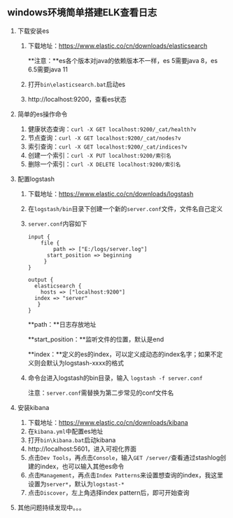 ## windows环境简单搭建ELK查看日志

1. 下载安装es
   1. 下载地址：https://www.elastic.co/cn/downloads/elasticsearch
   
      **注意：**es各个版本对java的依赖版本不一样，es 5需要java 8，es 6.5需要java 11
   
   2. 打开`bin\elasticsearch.bat`启动es
   
   3. http://localhost:9200，查看es状态
   
2. 简单的es操作命令
   1. 健康状态查询：`curl -X GET localhost:9200/_cat/health?v`
   2. 节点查询：`curl -X GET localhost:9200/_cat/nodes?v`
   3. 索引查询：`curl -X GET localhost:9200/_cat/indices?v`
   4. 创建一个索引：`curl -X PUT localhost:9200/索引名`
   5. 删除一个索引：`curl -X DELETE localhost:9200/索引名`
   
3. 配置logstash

   1. 下载地址：https://www.elastic.co/cn/downloads/logstash

   2. 在`logstash/bin`目录下创建一个新的`server.conf`文件，文件名自己定义

   3. `server.conf`内容如下

      ```
      input {
          file {
              path => ["E:/logs/server.log"]	
      		start_position => beginning
           }
      }
      
      output { 
        elasticsearch { 
          hosts => ["localhost:9200"]
      	index => "server"
         }
      }
      ```

      **path：**日志存放地址

      **start_position：**监听文件的位置，默认是end

      **index：**定义的es的index，可以定义成动态的index名字；如果不定义则会默认为logstash-xxxx的格式

   4. 命令台进入logstash的bin目录，输入 `logstash -f server.conf`

      注意：`server.conf`需替换为第二步常见的conf文件名

4. 安装kibana

   1. 下载地址：https://www.elastic.co/cn/downloads/kibana
   2. 在`kibana.yml`中配置es地址
   3. 打开`bin\kibana.bat`启动kibana
   4. http://localhost:5601，进入可视化界面
   5. 点击`Dev Tools`，再点击`Console`，输入`GET /server/`查看通过stashlog创建的index，也可以输入其他es命令
   6. 点击`Management`，再点击`Index Patterns`来设置想查询的index，我这里设置为`server*`，默认为`logstast-*`
   7. 点击`Discover`，左上角选择index pattern后，即可开始查询

5. 其他问题持续发现中。。。

